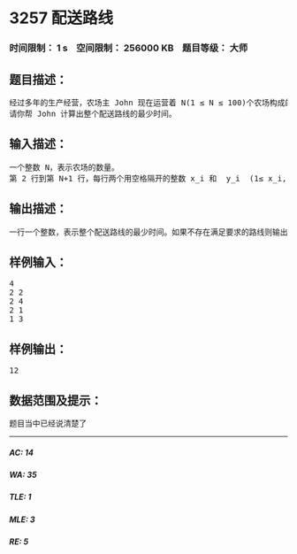 # 3257 配送路线   
### 时间限制： 1 s&nbsp;&nbsp;&nbsp;&nbsp;空间限制： 256000 KB&nbsp;&nbsp;&nbsp;&nbsp;题目等级： 大师  
## 题目描述：  

<pre>
经过多年的生产经营，农场主 John 现在运营着 N(1 ≤ N ≤ 100)个农场构成的生产 网络。 农场 i 的位置用(x_i, y_i)二维坐标来描述， 不同的农场保证坐标位置不同且 x_i, y_i 都是整数。 农场主 John 想请你帮助他计划每天给 N 个农场供货的配送路线，从农场 1 出发，他计 划有序的访问所有的农场（即从农场 1 到农场 2， 然后再到农场 3 等等） 。 最后在访问完农场 N 后要返回农场 1，John 每分钟只能朝一个方向行走一个单位距离（东西南北四个方向任意 选择） ， 并且 John 还要求整个行程中除了农场 1， 其他所有农场只访问 1 次 （农场 1 也只能 访问 2 次） 。
请你帮 John 计算出整个配送路线的最少时间。
</pre>
  
  
## 输入描述：  

<pre>
一个整数 N，表示农场的数量。
第 2 行到第 N+1 行，每行两个用空格隔开的整数 x_i 和  y_i  (1≤ x_i, y_i ≤ 1,000,000)。表示农场 i 的坐标。
</pre>
  
  
## 输出描述：  

<pre>
一行一个整数，表示整个配送路线的最少时间。如果不存在满足要求的路线则输出-1
</pre>
  
  
## 样例输入：  

<pre>
4
2 2
2 4
2 1
1 3
</pre>
  
  
## 样例输出：  

<pre>
12
</pre>
  
  
## 数据范围及提示：  

<pre>
题目当中已经说清楚了
</pre>
  
  
***  

##### AC: 14  
##### WA: 35  
##### TLE: 1  
##### MLE: 3  
##### RE: 5  
